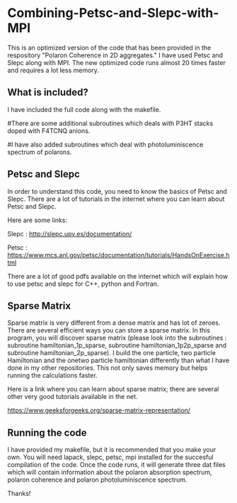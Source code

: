 # Combining-Petsc-and-Slepc-with-MPI

This is an optimized version of the code that has been provided in the respository "Polaron Coherence in 2D aggregates." I have used Petsc and Slepc along with MPI. The new optimized code runs almost 20 times faster and requires a lot less memory.

What is included?
-----------------

I have included the full code along with the makefile. 

#There are some additional subroutines which deals with P3HT stacks doped with F4TCNQ anions.

#I have also added subroutines which deal with photoluminiscence spectrum of polarons. 


Petsc and Slepc
---------------
In order to understand this code, you need to know the basics of Petsc and Slepc. There are a lot of tutorials in the internet where you can learn about Petsc and Slepc. 

Here are some links:

Slepc : http://slepc.upv.es/documentation/

Petsc : https://www.mcs.anl.gov/petsc/documentation/tutorials/HandsOnExercise.html

There are a lot of good pdfs available on the internet which will explain how to use petsc and slepc for C++, python and Fortran. 


Sparse Matrix
---------------

Sparse matrix is very different from a dense matrix and has lot of zeroes. There are several efficient ways you can store a sparse matrix. In this program, you will discover sparse matrix (please look into the subroutines : subroutine hamiltonian_1p_sparse, subroutine hamiltonian_1p2p_sparse and subroutine hamiltonian_2p_sparse). I build the one particle, two particle Hamiltonian and the onetwo particle hamiltonian differently than what I have done in my other repositories. This not only saves memory but helps running the calculations faster. 

Here is a link where you can learn about sparse matrix; there are several other very good tutorials available in the net.

https://www.geeksforgeeks.org/sparse-matrix-representation/


Running the code
----------------

I have provided my makefile, but it is recommended that you make your own. You will need lapack, slepc, petsc, mpi installed for the succesful compilation of the code. Once the code runs, it will generate three dat files which will contain information about the polaron absorption spectrum, polaron coherence and polaron photoluminiscence spectrum.

Thanks!



